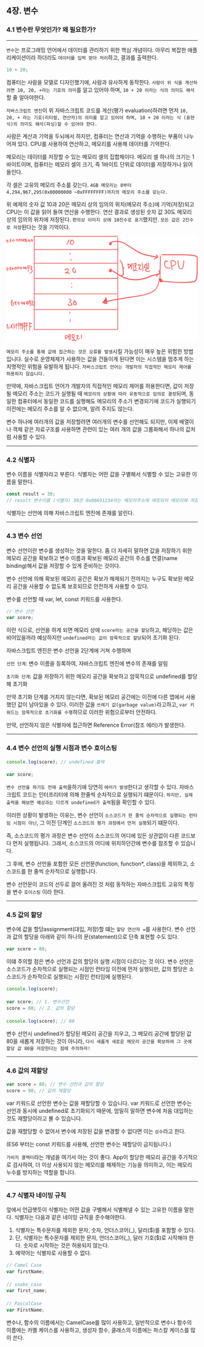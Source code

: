 ## 4장. 변수

### 4.1 변수란 무엇인가? 왜 필요한가?

---

`변수`는 프로그래밍 언어에서 데이터를 관리하기 위한 핵심 개념이다. 아무리 복잡한 애플리케이션이라 하더라도 `데이터를 입력 받아 처리`하고, 결과를 출력한다.

```jsx
10 + 20;
```

컴퓨터는 사람을 모델로 디자인했기에, 사람과 유사하게 동작한다. `사람이 위 식을 계산하려면 10, 20, +라는 기호의 의미`를 알고 있어야 하며, `10 + 20 이라는 식의 의미도 해석`할 줄 알아야한다.

`자바스크립트 엔진`이 위 자바스크립트 코드를 게산(평가 evaluation)하려면 먼저 `10, 20, + 라는 기호(리터럴, 연산자)의 의미를 알고 있어야 하며, 10 + 20 이라는 식 (표현식)의 의미도 해석(파싱)할 수 있어야 한다.`

사람은 계산과 기억을 두뇌에서 하지만, 컴퓨터는 연산과 기억을 수행하는 부품이 나누어져 있다. CPU를 사용하여 연산하고, 메모리를 사용해 데이터를 기억한다.

메모리는 데이터를 저장할 수 있는 메모리 셀의 집합체이다. 메모리 셀 하나의 크기는 1바이트이며, 컴퓨터는 메모리 셀의 크기, 즉 1바이트 단위로 데이터를 저장하거나 읽어 들인다.

각 셀은 고유의 메모리 주소를 갖는다. `4GB 메모리는 0부터 4,294,967,295(0x00000000 ~0xFFFFFFFF)까지의 메모리 주소를 갖는다.`

위 예제의 숫자 값 10과 20은 메모리 상의 임의의 위치(메모리 주소)에 기억(저장)되고 CPU는 이 값을 읽어 들여 연산을 수행한다. 연산 결과로 생성된 숫자 값 30도 메모리 상의 임의의 위치에 저장된다. `편의상 이미지 상에 10진수로 표기`했지만. `모든 값은 2진수로 저장`된다는 것을 기억이다.

![변수 메모리](./Untitled%201.png)

`메모리 주소를 통해 값에 접근하는 것은 오류를 발생`시킬 가능성이 매우 높은 위험한 방법입니다. 실수로 운영체제가 사용하는 값을 건들이게 된다면 이는 시스템을 멈추게 하는 치명적인 위험을 유발하게 됩니다. `자바스크립트 언어는 개발자의 직접적인 메모리 제어를 허용하지 않습니다.`

만약에, 자바스크립트 언어가 개발자의 직접적인 메모리 제어를 허용한다면, 값이 저장될 메모리 주소는 코드가 실행될 때 `메모리의 상황에 따라 유동적으로 임의로 결정`되며, 동일한 컴퓨터에서 동일한 코드를 실행해도 메모리의 주소가 변경되기에 코드가 실행되기 이전에는 메모리 주소를 알 수 없으며, 알려 주지도 않는다.

변수 하나에 여러개의 값을 저장할려면 여러개의 변수를 선언해도 되지만, 이제 배열이나 객체 같은 자료구조를 사용하면 관련이 있는 여러 개의 값을 그룹화해서 하나의 값처럼 사용할 수 있다.

---

### 4.2 식별자

변수 이름을 식별자라고 부른다. 식별자는 어떤 값을 구별해서 식별할 수 있는 고유한 이름을 말한다.

```jsx
const result = 30;
// result 변수이름 (식별자) 30은 0x06691234라는 메모리주소에 매칭되어 메모리에 저장될 것이다.
```

식별자는 선언에 의해 자바스크립트 엔진에 존재를 알린다.

---

### 4.3 변수 선언

변수 선언이란 변수를 생성하는 것을 말한다. 좀 더 자세히 말하면 값을 저장하기 위한 메모리 공간을 확보하고 변수 이름과 확보된 메모리 공간의 주소를 연결(name binding)해서 값을 저장할 수 있게 준비하는 것이다.

변수 선언에 의해 확보된 메모리 공간은 확보가 해제되기 전까지는 누구도 확보된 메모리 공간을 사용할 수 없도록 보호되므로 안전하게 사용할 수 있다.

변수를 선언할 때 var, let, const 키워드를 사용한다.

```jsx
// 변수 선언
var score;
```

이런 식으로, 선언을 하게 되면 메모리 상에 `score라는 공간을 할당`하고, 해당하는 값은 비어있을꺼라 예상하지만 `undefined라는 값이 암묵적으로 할당`되어 초기화 된다.

자바스크립트 엔진은 변수 선언을 2단계에 거쳐 수행하며

`선언 단계`: 변수 이름을 등록하여, 자바스크립트 엔진에 변수의 존재를 알림

`초기화 단계`: 값을 저장하기 위한 메모리 공간을 확보하고 암묵적으로 undefined를 할당해 초기화

만약 초기화 단계를 거치지 않는다면, 확보된 메모리 공간에는 이전에 다른 앱에서 사용했던 값이 남아있을 수 있다. 이러한 값을 `쓰레기 값(garbage value)`라고하고, `var 키워드는 암묵적으로 초기화를 수행`하므로 이러한 위험으로부터 안전하다.

만약, 선언하지 않은 식별자에 접근하면 Reference Error(참조 에러)가 발생한다.

---

### 4.4 변수 선언의 실행 시점과 변수 호이스팅

```jsx
console.log(score); // undefined 출력

var score;
```

`변수 선언을 하기도 전에 출력`을하기에 당연히 `에러가 발생`한다고 생각할 수 있다. 자바스크립트 코드는 인터프리터에 의해 한줄씩 순차적으로 실행되기 떄문이다. `하지만, 실제 출력을 해보면 예상과는 다르게 undefined가 출력`됨을 확인할 수 있다.

이러한 상황이 발생하는 이유는, 변수 선언이 `소스코드가 한 줄씩 순차적으로 실행되는 런타임 시점이 아닌`, 그 이전 단계인 `소스코드의 평가 과정에서 먼저 실행`되기 떄문이다.

즉, 소스코드의 평가 과정은 변수 선언이 소스코드의 어디에 있든 상관없이 다른 코드보다 먼저 실행됩니다. 그래서, 소스코드의 어디에 위치하던간에 변수를 참조할 수 있습니다.

그 후에, 변수 선언을 포함한 모든 선언문(function, function\*, class)을 제외하고, 소스코드를 한 줄씩 순차적으로 실행합니다.

변수 선언문이 코드의 선두로 끌어 올려진 것 처럼 동작하는 자바스크립트 고유의 특징을 변수 `호이스팅` 이라 한다.

---

### 4.5 값의 할당

변수에 값을 할당assignment(대입, 저장)할 떄는 `할당 연산자 =`를 사용한다. 변수 선언과 값의 할당을 아래와 같이 하나의 문(statement)으로 단축 표현할 수도 있다.

```jsx
var score = 80;
```

이떄 주의할 점은 변수 선언과 값의 할당의 실행 시점이 다르다는 것 이다. 변수 선언은 소스코드가 순차적으로 실행되는 시점인 런타임 이전에 먼저 실행되만, 값의 할당은 소스코드가 순차적으로 실행되는 시점인 런타임에 실행된다.

```jsx
console.log(score);

var score; // 1. 변수선언
score = 80; // 2. 값의 할당

console.log(score); // 80
```

변수 선언시 undefined가 할당된 메모리 공간을 지우고, 그 메모리 공간에 할당된 값 80을 새롭게 저장하는 것이 아니라, `다시 새롭게 새로운 메모리 공간을 확보하여 그 곳에 할당 값 80을 저장한다는 점에 주의하자!`

---

### 4.6 값의 재할당

```jsx
var score = 80; // 변수 선언과 값의 할당
score = 90; // 값의 재할당
```

var 키워드로 선언한 변수는 값을 재할당할 수 있습니다. var 키워드로 선언한 변수는 선언과 동시에 undefined로 초기화되기 때문에, 엄밀히 말하면 변수에 처음 대입하는 것도 재할당이라고 볼 수 있습니다.

값을 재할당할 수 없어서 변수에 저장된 값을 변경할 수 없다면 이는 `상수`라고 한다.

(ES6 부터는 const 키워드를 사용해, 선언한 변수는 재할당이 금지됩니다.)

`가비지 콜렉터`라는 개념을 여기서 아는 것이 좋다. App이 할당한 메모리 공간을 주기적으로 검사하여, 더 이상 사용되지 않는 메모리를 해제하는 기능을 의미하고, 이는 메모리 누수를 방지하는 역할을 합니다.

---

### 4.7 식별자 네이밍 규칙

앞에서 언급햇듯이 식별자는 어떤 값을 구별해서 식별해낼 수 있는 고유한 이름을 말한다. 식별자는 다음과 같은 네이밍 규칙을 준수해야한다.

1. 식별자는 특수문자를 제외한 문자, 숫자, 언더스코어(\_), 달러($)를 포함할 수 있다.
2. 단, 식별자는 특수문자를 제외한 문자, 언더스코어(\_), 달러 기호($)로 시작해야 한다. 숫자로 시작하는 것은 허용되지 않는다.
3. 예약어는 식별자로 사용할 수 없다.

```jsx
// Camel Case
var firstName;

// snake_case
var first_name;

// PascalCase
var FirstName;
```

변수나, 함수의 이름에서는 CamelCase를 많이 사용하고, 일반적으로 변수나 함수의 이름에는 카멜 케이스를 사용하고, 생성자 함수, 클래스의 이름에는 파스칼 케이스를 많이 쓴다.
